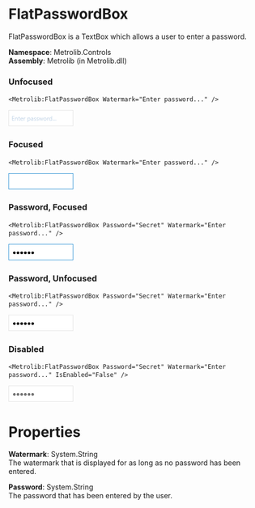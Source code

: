 # FlatPasswordBox  

FlatPasswordBox is a TextBox which allows a user to enter a password.

**Namespace**: Metrolib.Controls  
**Assembly**: Metrolib (in Metrolib.dll)  

### Unfocused

```xaml
<Metrolib:FlatPasswordBox Watermark="Enter password..." />
```
![Image of FlatPasswordBox, Unfocused](Unfocused.png)

### Focused

```xaml
<Metrolib:FlatPasswordBox Watermark="Enter password..." />
```
![Image of FlatPasswordBox, Focused](Focused.png)

### Password, Focused

```xaml
<Metrolib:FlatPasswordBox Password="Secret" Watermark="Enter password..." />
```
![Image of FlatPasswordBox, Password, Focused](Password__Focused.png)

### Password, Unfocused

```xaml
<Metrolib:FlatPasswordBox Password="Secret" Watermark="Enter password..." />
```
![Image of FlatPasswordBox, Password, Unfocused](Password__Unfocused.png)

### Disabled

```xaml
<Metrolib:FlatPasswordBox Password="Secret" Watermark="Enter password..." IsEnabled="False" />
```
![Image of FlatPasswordBox, Disabled](Disabled.png)

# Properties  

**Watermark**: System.String  
The watermark that is displayed for as long as no password has been entered.

**Password**: System.String  
The password that has been entered by the user.

